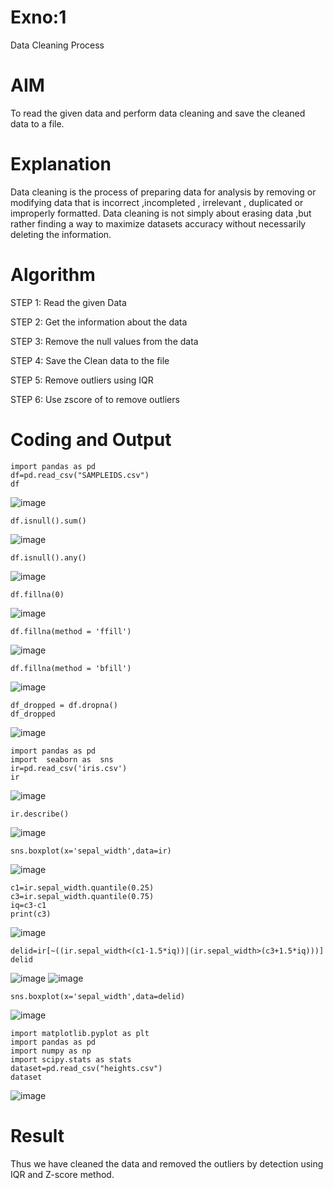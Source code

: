 # Exno:1
Data Cleaning Process

# AIM
To read the given data and perform data cleaning and save the cleaned data to a file.

# Explanation
Data cleaning is the process of preparing data for analysis by removing or modifying data that is incorrect ,incompleted , irrelevant , duplicated or improperly formatted. Data cleaning is not simply about erasing data ,but rather finding a way to maximize datasets accuracy without necessarily deleting the information.

# Algorithm
STEP 1: Read the given Data

STEP 2: Get the information about the data

STEP 3: Remove the null values from the data

STEP 4: Save the Clean data to the file

STEP 5: Remove outliers using IQR

STEP 6: Use zscore of to remove outliers

# Coding and Output
```
import pandas as pd
df=pd.read_csv("SAMPLEIDS.csv")
df
```     
![image](https://github.com/user-attachments/assets/30d6f69e-89d8-4b96-b3da-a97d3ed0bad3)
``` 
df.isnull().sum()

``` 
![image](https://github.com/user-attachments/assets/a6021fd0-fa2e-477d-9286-c93d723637d3)
``` 
df.isnull().any()
``` 
![image](https://github.com/user-attachments/assets/2228cafe-dd89-44b0-8a85-96e62605f2b0)
``` 
df.fillna(0)
``` 
![image](https://github.com/user-attachments/assets/56537fd9-9eea-4986-a163-f98f084a2a26)
``` 
df.fillna(method = 'ffill')
``` 
![image](https://github.com/user-attachments/assets/88d5faa3-3ae1-4f04-bfbc-dd4bdbcb88ba)
``` 
df.fillna(method = 'bfill')
``` 
![image](https://github.com/user-attachments/assets/103ab318-eac8-47e3-b29c-44fbe1e2d05d)
``` 
df_dropped = df.dropna()
df_dropped
``` 
![image](https://github.com/user-attachments/assets/811c9b60-6936-4ef0-80ee-3700c590ff96)
``` 
import pandas as pd
import  seaborn as  sns
ir=pd.read_csv('iris.csv')
ir
``` 
![image](https://github.com/user-attachments/assets/5c96dac0-cbfe-4c57-a54a-e69cb2f89cd0)
``` 
ir.describe()
``` 
![image](https://github.com/user-attachments/assets/71459990-8e9e-483b-8aea-b5c83b9c1c99)
``` 
sns.boxplot(x='sepal_width',data=ir)
``` 
![image](https://github.com/user-attachments/assets/e2347a2c-6fa5-4eaa-9d04-17820a1eef3c)
``` 
c1=ir.sepal_width.quantile(0.25)
c3=ir.sepal_width.quantile(0.75)
iq=c3-c1
print(c3)
``` 
![image](https://github.com/user-attachments/assets/3b947f82-9c35-4944-8904-af3e15f8ee3f)
``` 
delid=ir[~((ir.sepal_width<(c1-1.5*iq))|(ir.sepal_width>(c3+1.5*iq)))]
delid
``` 
![image](https://github.com/user-attachments/assets/e918061f-8fc1-4696-8d36-27677e7b82b3)
![image](https://github.com/user-attachments/assets/314fe55e-5905-4f56-8ccc-679f0c6a4128)
``` 
sns.boxplot(x='sepal_width',data=delid)
``` 
![image](https://github.com/user-attachments/assets/9f21e90f-292d-4f9f-a995-bd2d1c808ef1)
``` 
import matplotlib.pyplot as plt
import pandas as pd
import numpy as np
import scipy.stats as stats
dataset=pd.read_csv("heights.csv")
dataset
``` 

![image](https://github.com/user-attachments/assets/02a6cfb6-073a-4f5c-8204-80124ce305a3)

















# Result

 Thus we have cleaned the data and removed the outliers by detection using IQR and Z-score method.

